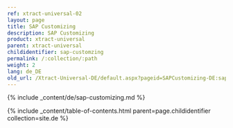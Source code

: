 ```yaml
---
ref: xtract-universal-02
layout: page
title: SAP Customizing
description: SAP Customizing
product: xtract-universal
parent: xtract-universal
childidentifier: sap-customzing
permalink: /:collection/:path
weight: 2
lang: de_DE
old_url: /Xtract-Universal-DE/default.aspx?pageid=SAPCustomizing-DE:sap-customizing-DE
---
```


{% include _content/de/sap-customizing.md  %}

{% include _content/table-of-contents.html parent=page.childidentifier collection=site.de %}